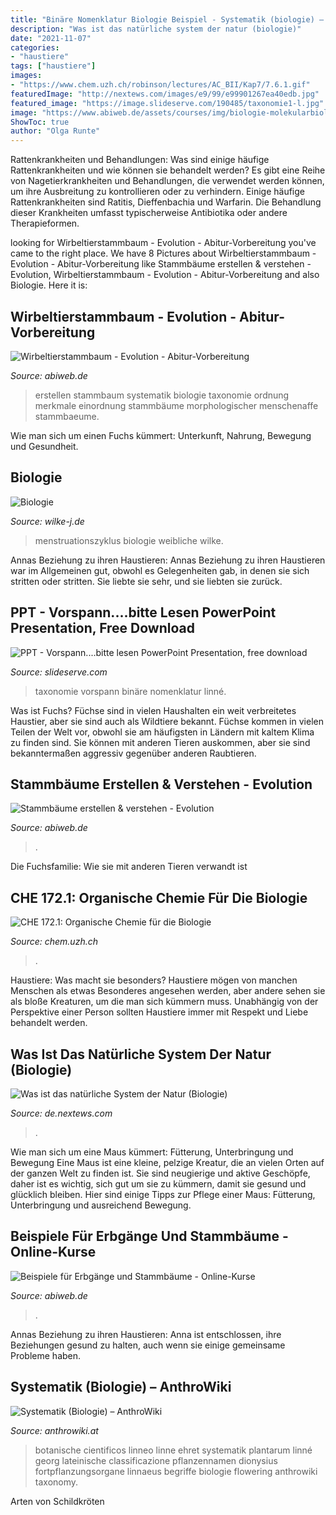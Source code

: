 ```yaml
---
title: "Binäre Nomenklatur Biologie Beispiel - Systematik (biologie) – Anthrowiki"
description: "Was ist das natürliche system der natur (biologie)"
date: "2021-11-07"
categories:
- "haustiere"
tags: ["haustiere"]
images:
- "https://www.chem.uzh.ch/robinson/lectures/AC_BII/Kap7/7.6.1.gif"
featuredImage: "http://nextews.com/images/e9/99/e99901267ea40edb.jpg"
featured_image: "https://image.slideserve.com/190485/taxonomie1-l.jpg"
image: "https://www.abiweb.de/assets/courses/img/biologie-molekularbiologie-genetik/Vererbung_Sichelzellanamie.png"
ShowToc: true
author: "Olga Runte"
---
```



Rattenkrankheiten und Behandlungen: Was sind einige häufige Rattenkrankheiten und wie können sie behandelt werden?
Es gibt eine Reihe von Nagetierkrankheiten und Behandlungen, die verwendet werden können, um ihre Ausbreitung zu kontrollieren oder zu verhindern. Einige häufige Rattenkrankheiten sind Ratitis, Dieffenbachia und Warfarin. Die Behandlung dieser Krankheiten umfasst typischerweise Antibiotika oder andere Therapieformen.

	

		
looking for Wirbeltierstammbaum - Evolution - Abitur-Vorbereitung you've came to the right place. We have 8 Pictures about Wirbeltierstammbaum - Evolution - Abitur-Vorbereitung like Stammbäume erstellen &amp; verstehen - Evolution, Wirbeltierstammbaum - Evolution - Abitur-Vorbereitung and also Biologie. Here it is:
		
    
## Wirbeltierstammbaum - Evolution - Abitur-Vorbereitung

<img loading=lazy src="https://www.abiweb.de/assets/courses/media/evoution-wirbeltierstammbaum-ca.png" onerror="this.onerror=null;this.src='https://tse4.mm.bing.net/th?id=OIP.cBIRkQmgrDdWWDG9jgtTDQHaD-&amp;pid=15.1';" alt="Wirbeltierstammbaum - Evolution - Abitur-Vorbereitung">

_Source: abiweb.de_

>erstellen stammbaum systematik biologie taxonomie ordnung merkmale einordnung stammbäume morphologischer menschenaffe stammbaeume. 

	

Wie man sich um einen Fuchs kümmert: Unterkunft, Nahrung, Bewegung und Gesundheit.

    
## Biologie

<img loading=lazy src="http://wilke-j.de/svg/Menstruationszyklus.svg" onerror="this.onerror=null;this.src='https://tse1.mm.bing.net/th?id=OIP.0LZsu_OGbGvaO9qPhDh9OgHaFd&amp;pid=15.1';" alt="Biologie">

_Source: wilke-j.de_

>menstruationszyklus biologie weibliche wilke. 

	

Annas Beziehung zu ihren Haustieren: Annas Beziehung zu ihren Haustieren war im Allgemeinen gut, obwohl es Gelegenheiten gab, in denen sie sich stritten oder stritten. Sie liebte sie sehr, und sie liebten sie zurück.

    
## PPT - Vorspann....bitte Lesen PowerPoint Presentation, Free Download

<img loading=lazy src="https://image.slideserve.com/190485/taxonomie1-l.jpg" onerror="this.onerror=null;this.src='https://tse4.mm.bing.net/th?id=OIP.PGz2YDB98ruXkehVy5m-0AHaFj&amp;pid=15.1';" alt="PPT - Vorspann....bitte lesen PowerPoint Presentation, free download">

_Source: slideserve.com_

>taxonomie vorspann binäre nomenklatur linné. 

	

Was ist Fuchs?
Füchse sind in vielen Haushalten ein weit verbreitetes Haustier, aber sie sind auch als Wildtiere bekannt. Füchse kommen in vielen Teilen der Welt vor, obwohl sie am häufigsten in Ländern mit kaltem Klima zu finden sind. Sie können mit anderen Tieren auskommen, aber sie sind bekanntermaßen aggressiv gegenüber anderen Raubtieren.

    
## Stammbäume Erstellen &amp; Verstehen - Evolution

<img loading=lazy src="https://www.abiweb.de/assets/courses/img/biologie-thueringen-modul-4/Wirbeltierstammbaum.png" onerror="this.onerror=null;this.src='https://tse3.mm.bing.net/th?id=OIP.jy331m5QVWNIzFsf9EPEhQHaD-&amp;pid=15.1';" alt="Stammbäume erstellen &amp; verstehen - Evolution">

_Source: abiweb.de_

>. 

	

Die Fuchsfamilie: Wie sie mit anderen Tieren verwandt ist

    
## CHE 172.1: Organische Chemie Für Die Biologie

<img loading=lazy src="https://www.chem.uzh.ch/robinson/lectures/AC_BII/Kap7/7.6.1.gif" onerror="this.onerror=null;this.src='https://tse1.mm.bing.net/th?id=OIP.aqX4Xo_Hi1tuhs1PfxWrcwHaC7&amp;pid=15.1';" alt="CHE 172.1: Organische Chemie für die Biologie">

_Source: chem.uzh.ch_

>. 

	

Haustiere: Was macht sie besonders?
Haustiere mögen von manchen Menschen als etwas Besonderes angesehen werden, aber andere sehen sie als bloße Kreaturen, um die man sich kümmern muss. Unabhängig von der Perspektive einer Person sollten Haustiere immer mit Respekt und Liebe behandelt werden.

    
## Was Ist Das Natürliche System Der Natur (Biologie)

<img loading=lazy src="http://nextews.com/images/e9/99/e99901267ea40edb.jpg" onerror="this.onerror=null;this.src='https://tse3.mm.bing.net/th?id=OIP.isYcDBmVYBpyEz4Ru02luwHaFj&amp;pid=15.1';" alt="Was ist das natürliche System der Natur (Biologie)">

_Source: de.nextews.com_

>. 

	

Wie man sich um eine Maus kümmert: Fütterung, Unterbringung und Bewegung
Eine Maus ist eine kleine, pelzige Kreatur, die an vielen Orten auf der ganzen Welt zu finden ist. Sie sind neugierige und aktive Geschöpfe, daher ist es wichtig, sich gut um sie zu kümmern, damit sie gesund und glücklich bleiben. Hier sind einige Tipps zur Pflege einer Maus: Fütterung, Unterbringung und ausreichend Bewegung.

    
## Beispiele Für Erbgänge Und Stammbäume - Online-Kurse

<img loading=lazy src="https://www.abiweb.de/assets/courses/img/biologie-molekularbiologie-genetik/Vererbung_Sichelzellanamie.png" onerror="this.onerror=null;this.src='https://tse3.mm.bing.net/th?id=OIP.xxW4emoYU354Igo-DQkQ0gHaD5&amp;pid=15.1';" alt="Beispiele für Erbgänge und Stammbäume - Online-Kurse">

_Source: abiweb.de_

>. 

	

Annas Beziehung zu ihren Haustieren: Anna ist entschlossen, ihre Beziehungen gesund zu halten, auch wenn sie einige gemeinsame Probleme haben.

    
## Systematik (Biologie) – AnthroWiki

<img loading=lazy src="https://anthrowiki.at/images/thumb/9/99/Ehret-Methodus_Plantarum_Sexualis.jpg/600px-Ehret-Methodus_Plantarum_Sexualis.jpg" onerror="this.onerror=null;this.src='https://tse4.mm.bing.net/th?id=OIP.3hsrrvzsJxC2Zo1hQ2XrCgHaKW&amp;pid=15.1';" alt="Systematik (Biologie) – AnthroWiki">

_Source: anthrowiki.at_

>botanische cientificos linneo linne ehret systematik plantarum linné georg lateinische classificazione pflanzennamen dionysius fortpflanzungsorgane linnaeus begriffe biologie flowering anthrowiki taxonomy. 

	

Arten von Schildkröten

